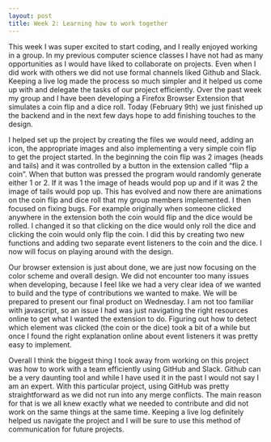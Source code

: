 ```yaml
---
layout: post
title: Week 2: Learning how to work together 
---
```



This week I was super excited to start coding, and I really enjoyed working in a group. In my previous computer science classes I have not had as many opportunities as I would have liked to collaborate on projects. Even when I did work with others we did not use formal channels liked Github and Slack. Keeping a live log made the process so much simpler and it helped us come up with and delegate the tasks of our project efficiently.  Over the past week my group and I have been developing a Firefox Browser Extension that simulates a coin flip and a dice roll. Today (February 9th) we just finished up the backend and in the next few days hope to add finishing touches to the design.

I helped set up the project by creating the files we would need, adding an icon, the appropriate images and also implementing a very simple coin flip to get the project started. In the beginning the coin flip was 2 images (heads and tails) and it was controlled by a button in the extension called “flip a coin”. When that button was pressed the program would randomly generate either 1 or 2. If it was 1 the image of heads would pop up and if it was 2 the image of tails would pop up. This has evolved and now there are animations on the coin flip and dice roll that my group members implemented. I then focused on fixing bugs. For example originally when someone clicked anywhere in the extension both the coin would flip and the dice would be rolled. I changed it so that clicking on the dice would only roll the dice and clicking the coin would only flip the coin. I did this by creating two new functions and adding two separate event listeners to the coin and the dice. I now will focus on playing around with the design. 

Our browser extension is just about done, we are just now focusing on the color scheme and overall design. We did not encounter too many issues when developing, because I feel like we had a very clear idea of we wanted to build and the type of contributions we wanted to make. We will be prepared to present our final product on Wednesday. I am not too familiar with javascript, so an issue I had was just navigating the right resources online to get what I wanted the extension to do. Figuring out how to detect which element was clicked (the coin or the dice) took a bit of a while but once I found the right explanation online about event listeners it was pretty easy to implement. 

Overall I think the biggest thing I took away from working on this project was how to work with a team efficiently using GitHub and Slack. Github can be a very daunting tool and while I have used it in the past I would not say I am an expert. With this particular project, using GitHub was pretty straightforward as we did not run into any merge conflicts. The main reason for that is we all knew exactly what we needed to contribute and did not work on the same things at the same time. Keeping a live log definitely helped us navigate the project and I will be sure to use this method of communication for future projects. 
